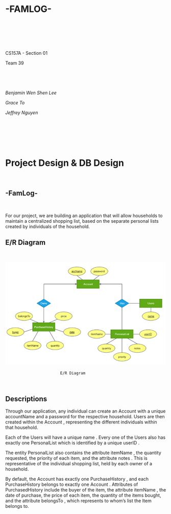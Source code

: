 &nbsp;
# -FAMLOG-
&nbsp;

&nbsp;

&nbsp;

CS157A - Section 01

Team 39

&nbsp;

&nbsp;

*Benjamin Wen Shen Lee*

*Grace To*

*Jeffrey Nguyen*

&nbsp;

&nbsp;

&nbsp;

# Project Design & DB Design

&nbsp;

## -FamLog- 
&nbsp;

For our project, we are building an application that will allow households to maintain a
centralized shopping list, based on the separate personal lists created by individuals of the
household.

## E/R Diagram
&nbsp;

![E/R Diagram](https://github.com/CS157A-Team39-FAMLOG/project_design/blob/master/Team39ERD.png)
						
							E/R Diagram 
&emsp;
## Descriptions
Through our application, any individual can create an Account with a unique
accountName and a password for the respective household. Users are then created within the
Account , representing the different individuals within that household.

Each of the Users will have a unique name . Every one of the Users also has exactly one
PersonalList which is identified by a unique userID .

The entity PersonalList also contains the attribute itemName , the quantity requested, the
priority of each item, and the attribute notes . This is representative of the individual shopping
list, held by each owner of a household.

By default, the Account has exactly one PurchaseHistory , and each PurchaseHistory
belongs to exactly one Account . Attributes of PurchasedHistory include the buyer of the item,
the attribute itemName , the date of purchase, the price of each item, the quantity of the items
bought, and the attribute belongsTo , which represents to whom’s list the Item belongs to.